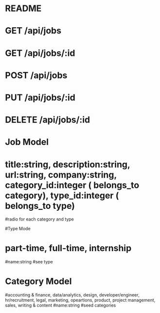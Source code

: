# README



# GET /api/jobs
# GET /api/jobs/:id
# POST /api/jobs
# PUT /api/jobs/:id
# DELETE /api/jobs/:id

# Job Model
# title:string, description:string, url:string, company:string, category_id:integer ( belongs_to category), type_id:integer ( belongs_to type)

#radio for each category and type

#Type Mode
# part-time, full-time, internship
#name:string
#see type


# Category Model
#accounting & finance, data/analytics, design, developer/engineer, hr/recruitment, legal, marketing, opeartions, product, project management, sales, writing & content
#name:string
#seed categories